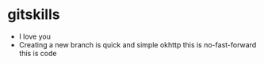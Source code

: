 # gitskills
* I love you
* Creating a new branch is quick and simple
okhttp
this is no-fast-forward
this is code
